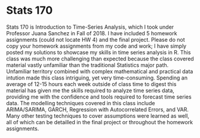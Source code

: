 # Stats 170
Stats 170 is Introduction to Time-Series Analysis, which I took under Professor Juana Sanchez in Fall of 2018. I have included 5 homework assignments (could not locate HW 4) and the final project. Please do not copy your homework assignments from my code and work; I have simply posted my solutions to showcase my skills in time series analysis in R. This class was much more challenging than expected because the class covered material vastly unfamiliar than the traditional Statistics major path. Unfamiliar territory combined with complex mathematical and practical data intution made this class intriguing, yet very time-consuming. Spending an average of 12-15 hours each week outside of class time to digest this material has given me the skills required to analyze time series data, providing me with the confidence and tools required to forecast time series data. The modelling techniques covered in this class include ARIMA/SARIMA, GARCH, Regression with Autocorrelated Errors, and VAR. Many other testing techniques to cover assumptions were learned as well, all of which can be detailled in the final project or throughout the homework assignments. 
